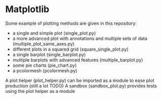 # Matplotlib
Some example of plotting methods are given in this repository:
- a single and simple plot (single_plot.py)
- a more advanced plot with annotations and multiple sets of data (multiple_plot_same_axes.py)
- different plots in a squared grid (square_single_plot.py)
- a single barplot (single_barplot.py)
- multiple barplots with advanced features (multiple_barplot.py)
- some pie charts (pie_chart.py)
- a pcolormesh (pcolormesh.py)

A plot helper (plot_helper.py) can be imported as a module to ease plot production (still a lot TODO)
A sandbox (sandbox_plot.py) provides tests using the plot helper as a module

